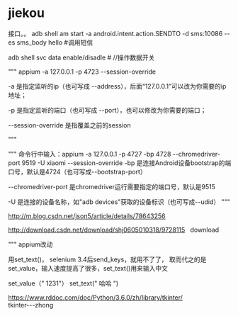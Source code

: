 # jiekou
接口。。
adb shell am start -a android.intent.action.SENDTO -d sms:10086 --es sms_body  hello
#调用短信


adb shell svc data enable/disadle   # //操作数据开关


"""
appium -a 127.0.0.1 -p 4723 --session-override      


-a 是指定监听的ip（也可写成 --address），后面“127.0.0.1”可以改为你需要的ip地址；

-p 是指定监听的端口（也可写成 --port），也可以修改为你需要的端口；

--session-override 是指覆盖之前的session


"""



"""
命令行中输入：appium -a 127.0.0.1 -p 4727 -bp 4728 --chromedriver-port 9519 -U xiaomi --session-override
-bp 是连接Android设备bootstrap的端口号，默认是4724（也可写成--bootstrap-port）

--chromedriver-port 是chromedriver运行需要指定的端口号，默认是9515

-U 是连接的设备名称，如"adb devices"获取的设备标识（也可写成--udid）
"""


http://m.blog.csdn.net/json5/article/details/78643256   


http://download.csdn.net/download/shj0605010318/9728115   download




"""
appium改动

用set_text()， selenium 3.4后send_keys，就用不了了， 取而代之的是set_value，输入速度提高了很多，set_text()用来输入中文

set_value（" 1231"）
set_text(" 哈哈 ")



https://www.rddoc.com/doc/Python/3.6.0/zh/library/tkinter/                 tkinter---zhong

